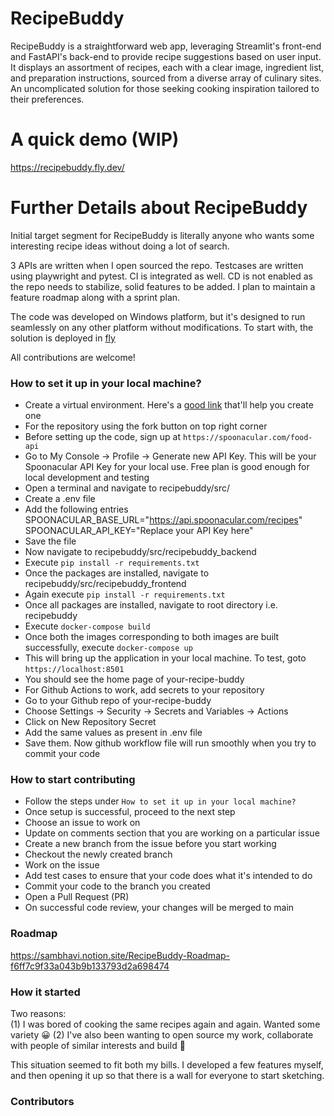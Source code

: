 # RecipeBuddy

RecipeBuddy is a straightforward web app, leveraging Streamlit's front-end and FastAPI's back-end to provide recipe suggestions based on user input. It displays an assortment of recipes, each with a clear image, ingredient list, and preparation instructions, sourced from a diverse array of culinary sites. An uncomplicated solution for those seeking cooking inspiration tailored to their preferences.

# A quick demo (WIP)
https://recipebuddy.fly.dev/

# Further Details about RecipeBuddy
Initial target segment for RecipeBuddy is literally anyone who wants some interesting recipe ideas without doing a lot of search. 

3 APIs are written when I open sourced the repo. Testcases are written using playwright and pytest. CI is integrated as well. CD is not enabled as the repo needs to stabilize, solid features to be added. I plan to maintain a feature roadmap along with a sprint plan. 

The code was developed on Windows platform, but it's designed to run seamlessly on any other platform without modifications. To start with, the solution is deployed in [fly](https://fly.io/)

All contributions are welcome!


### How to set it up in your local machine?
- Create a virtual environment. Here's a [good link](https://www.freecodecamp.org/news/how-to-setup-virtual-environments-in-python/) that'll help you create one
- For the repository using the fork button on top right corner
- Before setting up the code, sign up at `https://spoonacular.com/food-api`
- Go to My Console -> Profile -> Generate new API Key. This will be your Spoonacular API Key
    for your local use. Free plan is good enough for local development and testing
- Open a terminal and navigate to recipebuddy/src/
- Create a .env file
- Add the following entries
    SPOONACULAR_BASE_URL="https://api.spoonacular.com/recipes"
    SPOONACULAR_API_KEY="Replace your API Key here"
- Save the file
- Now navigate to recipebuddy/src/recipebuddy_backend
- Execute `pip install -r requirements.txt`
- Once the packages are installed, navigate to recipebuddy/src/recipebuddy_frontend
- Again execute `pip install -r requirements.txt`
- Once all packages are installed, navigate to root directory i.e. recipebuddy
- Execute `docker-compose build`
- Once both the images corresponding to both images are built successfully, execute
    `docker-compose up`
- This will bring up the application in your local machine. To test, goto `https://localhost:8501`
- You should see the home page of your-recipe-buddy
- For Github Actions to work, add secrets to your repository
- Go to your Github repo of your-recipe-buddy
- Choose Settings -> Security -> Secrets and Variables -> Actions
- Click on New Repository Secret
- Add the same values as present in .env file
- Save them. Now github workflow file will run smoothly when you try to commit your code


### How to start contributing
- Follow the steps under `How to set it up in your local machine?`
- Once setup is successful, proceed to the next step
- Choose an issue to work on
- Update on comments section that you are working on a particular issue
- Create a new branch from the issue before you start working
- Checkout the newly created branch
- Work on the issue
- Add test cases to ensure that your code does what it's intended to do
- Commit your code to the branch you created
- Open a Pull Request (PR)
- On successful code review, your changes will be merged to main

### Roadmap
https://sambhavi.notion.site/RecipeBuddy-Roadmap-f6ff7c9f33a043b9b133793d2a698474

### How it started
Two reasons:  
(1) I was bored of cooking the same recipes again and again. Wanted some variety 😀
(2) I've also been wanting to open source my work, collaborate with people of similar interests and build 🤝

This situation seemed to fit both my bills. I developed a few features myself, and then opening it up so that there is a wall for everyone to start sketching.

### Contributors

